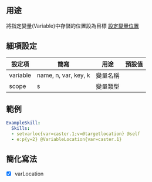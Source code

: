 ## 用途
將指定變量(Variable)中存儲的位置設為目標 [設定變量位置](/skills/mechanics/setvariablelocation)

## 細項設定

| 設定項  | 簡寫  | 用途| 預設值 |
|----------------|----------|------------------------------------------------------------|:-------:|
| variable   | name, n, var, key, k | 變量名稱  | |
| scope  | s| 變量類型| |

## 範例
```yaml
ExampleSkill:
  Skills:
  - setvarloc{var=caster.1;v=@targetlocation} @self
  - e:p{y=2} @VariableLocation{var=caster.1}
```

## 簡化寫法
- [x] varLocation